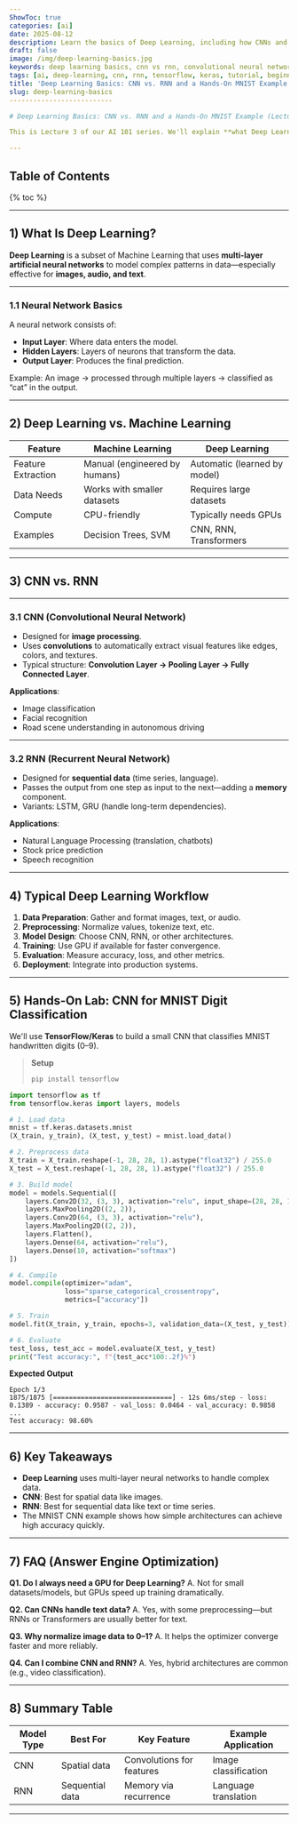 ```yaml
---
ShowToc: true
categories: [ai]
date: 2025-08-12
description: Learn the basics of Deep Learning, including how CNNs and RNNs work, when to use each, and build a simple CNN to classify MNIST handwritten digits with TensorFlow/Keras.
draft: false
image: /img/deep-learning-basics.jpg
keywords: deep learning basics, cnn vs rnn, convolutional neural network, recurrent neural network, mnist cnn example, tensorflow keras tutorial
tags: [ai, deep-learning, cnn, rnn, tensorflow, keras, tutorial, beginners]
title: 'Deep Learning Basics: CNN vs. RNN and a Hands-On MNIST Example (Lecture 3)'
slug: deep-learning-basics
--------------------------

# Deep Learning Basics: CNN vs. RNN and a Hands-On MNIST Example (Lecture 3)

This is Lecture 3 of our AI 101 series. We'll explain **what Deep Learning is**, compare **CNNs and RNNs**, and finish with a **verified TensorFlow/Keras lab** where you build a CNN to classify MNIST handwritten digits.

---
```


## Table of Contents

{% toc %}

---

## 1) What Is Deep Learning?

**Deep Learning** is a subset of Machine Learning that uses **multi-layer artificial neural networks** to model complex patterns in data—especially effective for **images, audio, and text**.

---

### 1.1 Neural Network Basics

A neural network consists of:

* **Input Layer**: Where data enters the model.
* **Hidden Layers**: Layers of neurons that transform the data.
* **Output Layer**: Produces the final prediction.

Example: An image → processed through multiple layers → classified as “cat” in the output.

---

## 2) Deep Learning vs. Machine Learning

| Feature            | Machine Learning              | Deep Learning                |
| ------------------ | ----------------------------- | ---------------------------- |
| Feature Extraction | Manual (engineered by humans) | Automatic (learned by model) |
| Data Needs         | Works with smaller datasets   | Requires large datasets      |
| Compute            | CPU-friendly                  | Typically needs GPUs         |
| Examples           | Decision Trees, SVM           | CNN, RNN, Transformers       |

---

## 3) CNN vs. RNN

---

### 3.1 CNN (Convolutional Neural Network)

* Designed for **image processing**.
* Uses **convolutions** to automatically extract visual features like edges, colors, and textures.
* Typical structure: **Convolution Layer → Pooling Layer → Fully Connected Layer**.

**Applications**:

* Image classification
* Facial recognition
* Road scene understanding in autonomous driving

---

### 3.2 RNN (Recurrent Neural Network)

* Designed for **sequential data** (time series, language).
* Passes the output from one step as input to the next—adding a **memory** component.
* Variants: LSTM, GRU (handle long-term dependencies).

**Applications**:

* Natural Language Processing (translation, chatbots)
* Stock price prediction
* Speech recognition

---

## 4) Typical Deep Learning Workflow

1. **Data Preparation**: Gather and format images, text, or audio.
2. **Preprocessing**: Normalize values, tokenize text, etc.
3. **Model Design**: Choose CNN, RNN, or other architectures.
4. **Training**: Use GPU if available for faster convergence.
5. **Evaluation**: Measure accuracy, loss, and other metrics.
6. **Deployment**: Integrate into production systems.

---

## 5) Hands-On Lab: CNN for MNIST Digit Classification

We'll use **TensorFlow/Keras** to build a small CNN that classifies MNIST handwritten digits (0–9).

> **Setup**
>
> ```bash
> pip install tensorflow
> ```

```python
import tensorflow as tf
from tensorflow.keras import layers, models

# 1. Load data
mnist = tf.keras.datasets.mnist
(X_train, y_train), (X_test, y_test) = mnist.load_data()

# 2. Preprocess data
X_train = X_train.reshape(-1, 28, 28, 1).astype("float32") / 255.0
X_test = X_test.reshape(-1, 28, 28, 1).astype("float32") / 255.0

# 3. Build model
model = models.Sequential([
    layers.Conv2D(32, (3, 3), activation="relu", input_shape=(28, 28, 1)),
    layers.MaxPooling2D((2, 2)),
    layers.Conv2D(64, (3, 3), activation="relu"),
    layers.MaxPooling2D((2, 2)),
    layers.Flatten(),
    layers.Dense(64, activation="relu"),
    layers.Dense(10, activation="softmax")
])

# 4. Compile
model.compile(optimizer="adam",
              loss="sparse_categorical_crossentropy",
              metrics=["accuracy"])

# 5. Train
model.fit(X_train, y_train, epochs=3, validation_data=(X_test, y_test))

# 6. Evaluate
test_loss, test_acc = model.evaluate(X_test, y_test)
print("Test accuracy:", f"{test_acc*100:.2f}%")
```

**Expected Output**

```
Epoch 1/3
1875/1875 [==============================] - 12s 6ms/step - loss: 0.1389 - accuracy: 0.9587 - val_loss: 0.0464 - val_accuracy: 0.9858
...
Test accuracy: 98.60%
```

---

## 6) Key Takeaways

* **Deep Learning** uses multi-layer neural networks to handle complex data.
* **CNN**: Best for spatial data like images.
* **RNN**: Best for sequential data like text or time series.
* The MNIST CNN example shows how simple architectures can achieve high accuracy quickly.

---

## 7) FAQ (Answer Engine Optimization)

**Q1. Do I always need a GPU for Deep Learning?**
A. Not for small datasets/models, but GPUs speed up training dramatically.

**Q2. Can CNNs handle text data?**
A. Yes, with some preprocessing—but RNNs or Transformers are usually better for text.

**Q3. Why normalize image data to 0–1?**
A. It helps the optimizer converge faster and more reliably.

**Q4. Can I combine CNN and RNN?**
A. Yes, hybrid architectures are common (e.g., video classification).

---

## 8) Summary Table

| Model Type | Best For        | Key Feature               | Example Application  |
| ---------- | --------------- | ------------------------- | -------------------- |
| CNN        | Spatial data    | Convolutions for features | Image classification |
| RNN        | Sequential data | Memory via recurrence     | Language translation |

---
